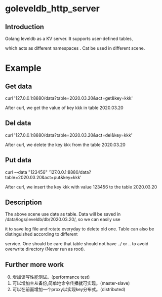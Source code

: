 # goleveldb_http_server



## Introduction

Golang leveldb as a KV server. It supports user-defined tables,

which acts as different namespaces . Cat be used in different scene.



# Example



## Get data

curl '127.0.0.1:8880/data?table=2020.03.20&act=get&key=kkk'


After curl, we get the value of key kkk in table 2020.03.20

## Del data

curl '127.0.0.1:8880/data?table=2020.03.20&act=del&key=kkk'


After curl, we delete the key kkk from the table 2020.03.20

## Put data

curl --data "123456" '127.0.0.1:8880/data?table=2020.03.20&act=put&key=kkk'


After curl, we insert the key kkk with value 123456 to the table 2020.03.20




## Description

The above scene use date as table. Data will be saved in /data/logs/leveldb/db/2020.03.20/, so we can easily use


it to save log file and rotate everyday to delete old one. Table can also be distinguished according to different 


service. One should be care that table should not have ../ or .. to avoid overwrite directory (Never run as root).




## Further more work

0. 增加读写性能测试。(performance test)
1. 可以增加主从备份,简单地命令传播就可实现。(master-slave)
2. 可以在前面增加一个proxy以实现key分布式。(distributed)
